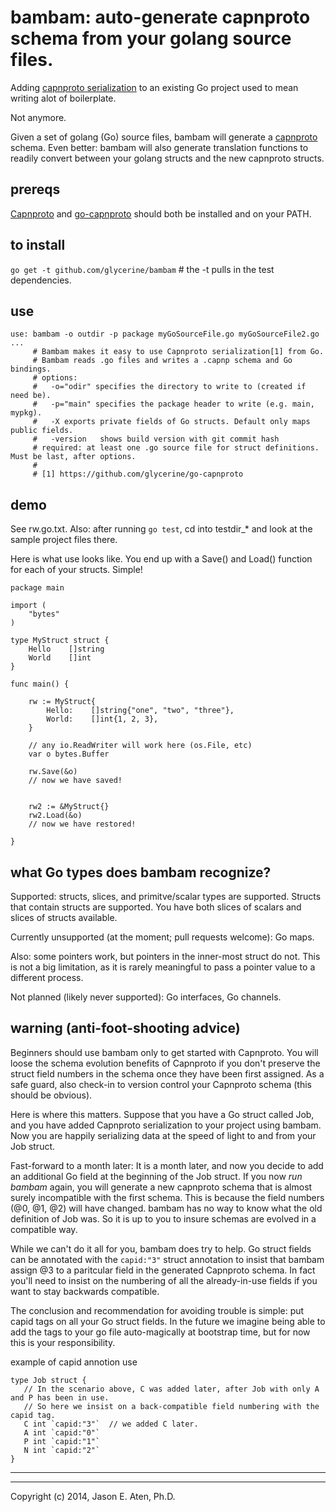 bambam: auto-generate capnproto schema from your golang source files.
======

Adding [capnproto serialization](https://github.com/glycerine/go-capnproto) to an existing Go project used to mean writing alot of boilerplate.

Not anymore.

Given a set of golang (Go) source files, bambam will generate a [capnproto](http://kentonv.github.io/capnproto/) schema. Even better: bambam will also generate translation functions to readily convert between your golang structs and the new capnproto structs.

prereqs
-------

[Capnproto](http://kentonv.github.io/capnproto/) and [go-capnproto](https://github.com/glycerine/go-capnproto) should both be installed and on your PATH.

to install
--------

`go get -t github.com/glycerine/bambam`  # the -t pulls in the test dependencies.

use
---------

~~~
use: bambam -o outdir -p package myGoSourceFile.go myGoSourceFile2.go ...
     # Bambam makes it easy to use Capnproto serialization[1] from Go.
     # Bambam reads .go files and writes a .capnp schema and Go bindings.
     # options:
     #   -o="odir" specifies the directory to write to (created if need be).
     #   -p="main" specifies the package header to write (e.g. main, mypkg).
     #   -X exports private fields of Go structs. Default only maps public fields.
     #   -version   shows build version with git commit hash
     # required: at least one .go source file for struct definitions. Must be last, after options.
     #
     # [1] https://github.com/glycerine/go-capnproto 
~~~

demo
-----

See rw.go.txt. Also: after running `go test`, cd into testdir_* and look at the sample project files there.

Here is what use looks like. You end up with a Save() and Load() function for each of your structs. Simple!

~~~
package main

import (
    "bytes"
)

type MyStruct struct {
	Hello    []string
	World    []int
}

func main() {

	rw := MyStruct{
		Hello:    []string{"one", "two", "three"},
		World:    []int{1, 2, 3},
	}

    // any io.ReadWriter will work here (os.File, etc)
	var o bytes.Buffer

	rw.Save(&o)
    // now we have saved!


    rw2 := &MyStruct{}
	rw2.Load(&o)
    // now we have restored!

}

~~~

what Go types does bambam recognize?
----------------------------------------

Supported: structs, slices, and primitve/scalar types are supported. Structs that contain structs are supported. You have both slices of scalars and slices of structs available.

Currently unsupported (at the moment; pull requests welcome): Go maps.  

Also: some pointers work, but pointers in the inner-most struct do not. This is not a big limitation, as it is rarely meaningful to pass a pointer value to a different process.

Not planned (likely never supported): Go interfaces, Go channels.

warning (anti-foot-shooting advice)
--------
Beginners should use bambam only to get started with Capnproto. You will loose the schema evolution benefits of Capnproto if you don't preserve the struct field numbers in the schema once they have been first assigned. As a safe guard, also check-in to version control your Capnproto schema (this should be obvious).

Here is where this matters. Suppose that you have a Go struct called Job, and you have added Capnproto serialization to your project using bambam. Now you are happily serializing data at the speed of light to and from your Job struct.

Fast-forward to a month later: It is a month later, and now you decide to add an additional Go field at the beginning of the Job struct. If you now *run bambam* again, you will generate a new capnproto schema that is almost surely incompatible with the first schema. This is because the field numbers (@0, @1, @2) will have changed. bambam has no way to know what the old definition of Job was. So it is up to you to insure schemas are evolved in a compatible way.

While we can't do it all for you, bambam does try to help.  Go struct fields can be annotated with the `capid:"3"` struct annotation to insist that bambam assign @3 to a paritcular field in the generated Capnproto schema. In fact you'll need to insist on the numbering of all the already-in-use fields if you want to stay backwards compatible.  

The conclusion and recommendation for avoiding trouble is simple: put capid tags on all your Go struct fields. In the future we imagine being able to add the tags to your go file auto-magically at bootstrap time, but for now this is your responsibility.

example of capid annotion use
~~~
type Job struct { 
   // In the scenario above, C was added later, after Job with only A and P has been in use.
   // So here we insist on a back-compatible field numbering with the capid tag.
   C int `capid:"3"`  // we added C later. 
   A int `capid:"0"`
   P int `capid:"1"` 
   N int `capid:"2"` 
}
~~~

-----
-----

Copyright (c) 2014, Jason E. Aten, Ph.D.

